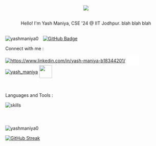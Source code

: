 <div align="center">
<img src="https://cdn.dribbble.com/users/1107512/screenshots/3997677/media/37f1bcbcdd3818bec18999802c6ed4b8.gif" align="center" style="width: 60%" />
<!-- <img src="https://rishavanand.github.io/static/images/greetings.gif" align="center" style="width: 60%" /> -->
</div>  

<br>

<p align="center">Hello! I'm Yash Maniya, CSE '24 @ IIT Jodhpur. blah blah blah</p>

<br/>  

<img src="https://komarev.com/ghpvc/?username=yashmaniya0&label=Profile%20views&color=0e75b6&style=flat" alt="yashmaniya0" width = "60px"/>
<a href="https://github.com/yashmaniya0?tab=followers" style="margin-left:10px;"><img src="https://img.shields.io/github/followers/yashmaniya0?label=Followers&style=social" alt="GitHub Badge"></a>


Connect with me :

<p align="left">
<a href="https://www.linkedin.com/in/yash-maniya-b18344201/" target="blank"><img align="center" src="https://raw.githubusercontent.com/rahuldkjain/github-profile-readme-generator/master/src/images/icons/Social/linked-in-alt.svg" alt="https://www.linkedin.com/in/yash-maniya-b18344201/" height="30" width="40" /></a>
<a href="https://www.codechef.com/users/codheck_0" target="blank"><img align="center" src="./srcs/imgs/codechef.png" alt="codheck_0" height="30" width="40" /></a>
<a href="https://codeforces.com/profile/yash_maniya" target="blank"><img align="center" src="https://raw.githubusercontent.com/rahuldkjain/github-profile-readme-generator/master/src/images/icons/Social/codeforces.svg" alt="yash_maniya" height="35" width="35" /></a>
<a href="https://open.spotify.com/user/iswn0z10fwodchgzxt89h1956?si=59deab86f56943da" target="blank"><img align="center" src="https://www.freepnglogos.com/uploads/spotify-logo-png/spotify-brands-logo-34.png" height="40" width="40" /></a>
</p>

<br>

Languages and Tools :

![skills](https://skillicons.dev/icons?i=html,css,js,bootstrap,react,dart,flutter,nodejs,heroku,github,git,cpp,py,pytorch,tensorflow,vscode,androidstudio&theme=dark&perline=9)

<br>

<p><img style="margin:10px 10px 0 0" src="https://github-readme-stats.vercel.app/api?username=yashmaniya0&show_icons=true&locale=en&theme=algolia&hide_border=true" alt="yashmaniya0" /></p>

[![GitHub Streak](https://github-readme-streak-stats.herokuapp.com?user=yashmaniya0&theme=algolia&hide_border=true&date_format=j%20M%5B%20Y%5D&fire=2FDD9B)](https://git.io/streak-stats)
